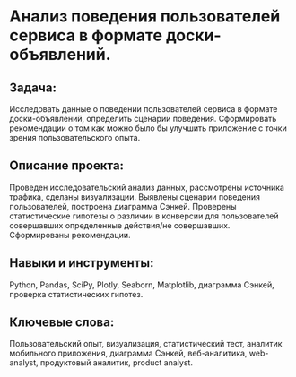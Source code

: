 # Анализ поведения пользователей сервиса в формате доски-объявлений.

## Задача:

Исследовать данные о поведении пользователей сервиса в формате доски-объявлений, определить сценарии поведения. Сформировать рекомендации о том как можно было бы улучшить приложение с точки зрения пользовательского опыта.

## Описание проекта:

Проведен исследовательский анализ данных, рассмотрены источника трафика, сделаны визуализации. Выявлены сценарии поведения пользователей, построена диаграмма Сэнкей. Проверены статистические гипотезы о различии в конверсии для пользователей совершавших определенные действия/не совершавших. Сформированы рекомендации.

## Навыки и инструменты:

Python, Pandas, SciPy, Plotly, Seaborn, Matplotlib, диаграмма Сэнкей, проверка статистических гипотез.

## Ключевые слова:

Пользовательский опыт, визуализация, статистический тест, аналитик мобильного приложения, диаграмма Сэнкей, веб-аналитика, web-analyst, продуктовый аналитик, product analyst.

